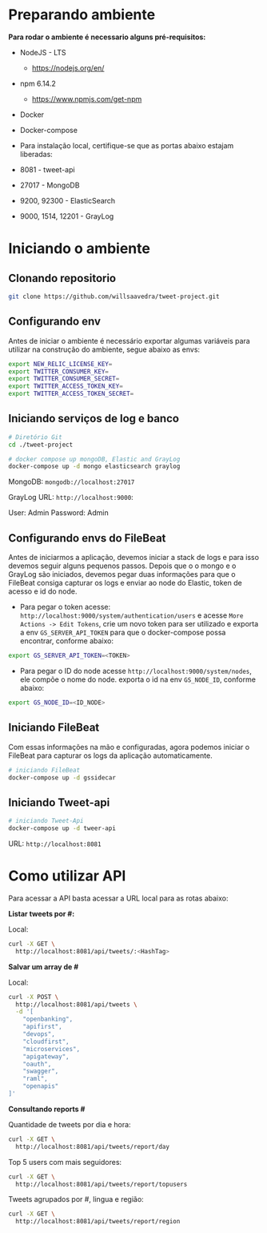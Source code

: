# Preparando ambiente

**Para rodar o ambiente é necessario alguns pré-requisitos:**

* NodeJS - LTS
  * https://nodejs.org/en/
* npm 6.14.2
  * https://www.npmjs.com/get-npm
* Docker
* Docker-compose

* Para instalação local, certifique-se que as portas abaixo estajam liberadas:

* 8081 - tweet-api
* 27017 - MongoDB
* 9200, 92300 - ElasticSearch
* 9000, 1514, 12201 - GrayLog

# Iniciando o ambiente 

## Clonando repositorio

```bash
git clone https://github.com/willsaavedra/tweet-project.git
```

## Configurando env

Antes de iniciar o ambiente é necessário exportar algumas variáveis para utilizar na construção do ambiente, segue abaixo as envs:

```bash
export NEW_RELIC_LICENSE_KEY=
export TWITTER_CONSUMER_KEY=
export TWITTER_CONSUMER_SECRET=
export TWITTER_ACCESS_TOKEN_KEY=
export TWITTER_ACCESS_TOKEN_SECRET=
```

## Iniciando serviços de log e banco

```bash
# Diretório Git
cd ./tweet-project

# docker compose up mongoDB, Elastic and GrayLog
docker-compose up -d mongo elasticsearch graylog
```
MongoDB: ```mongodb://localhost:27017```

GrayLog URL: ```http://localhost:9000```:

User: Admin
Password: Admin

## Configurando envs do FileBeat

Antes de iniciarmos a aplicação, devemos iniciar a stack de logs e para isso devemos seguir alguns pequenos passos. Depois que o o mongo e o GrayLog são iniciados, devemos pegar duas informações para que o FileBeat consiga capturar os logs e enviar ao node do Elastic, token de acesso e id do node.

* Para pegar o token acesse: ```http://localhost:9000/system/authentication/users``` e acesse ```More Actions -> Edit Tokens```, crie um novo token para ser utilizado e exporta a env ```GS_SERVER_API_TOKEN``` para que o docker-compose possa encontrar, conforme abaixo:

```bash
export GS_SERVER_API_TOKEN=<TOKEN>
```
* Para pegar o ID do node acesse ```http://localhost:9000/system/nodes```, ele compõe o nome do node. exporta o id na env ```GS_NODE_ID```, conforme abaixo:


```bash
export GS_NODE_ID=<ID_NODE>
```
## Iniciando FileBeat

Com essas informações na mão e configuradas, agora podemos iniciar o FileBeat para capturar os logs da aplicação automaticamente.

```bash
# iniciando FileBeat
docker-compose up -d gssidecar
```
## Iniciando Tweet-api

```bash
# iniciando Tweet-Api
docker-compose up -d tweer-api
```
URL: ```http://localhost:8081```

# Como utilizar API

Para acessar a API basta acessar a URL local para as rotas abaixo:

**Listar tweets por #:**

Local:

```bash
curl -X GET \
  http://localhost:8081/api/tweets/:<HashTag> 
```

**Salvar um array de #**

Local:

```bash
curl -X POST \
  http://localhost:8081/api/tweets \
  -d '[
	"openbanking",
	"apifirst", 
	"devops",
	"cloudfirst", 
	"microservices",
	"apigateway",
	"oauth", 
	"swagger", 
	"raml", 
	"openapis"
]'
```

**Consultando reports #**

Quantidade de tweets por dia e hora:

```bash
curl -X GET \
  http://localhost:8081/api/tweets/report/day
```

Top 5 users com mais seguidores:
```bash
curl -X GET \
  http://localhost:8081/api/tweets/report/topusers
```
Tweets agrupados por #, lingua e região:
```bash
curl -X GET \
  http://localhost:8081/api/tweets/report/region
```
